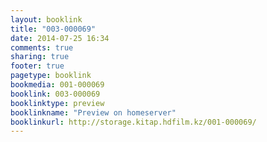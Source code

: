 ```yaml
---
layout: booklink
title: "003-000069"
date: 2014-07-25 16:34
comments: true
sharing: true
footer: true
pagetype: booklink 
bookmedia: 001-000069
booklink: 003-000069
booklinktype: preview
booklinkname: "Preview on homeserver"
booklinkurl: http://storage.kitap.hdfilm.kz/001-000069/
---
```

